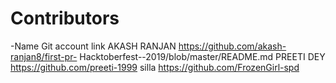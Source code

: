 # Contributors
-Name          Git account link
AKASH RANJAN   https://github.com/akash-ranjan8/first-pr- Hacktoberfest--2019/blob/master/README.md
PREETI DEY     https://github.com/preeti-1999
silla          https://github.com/FrozenGirl-spd

